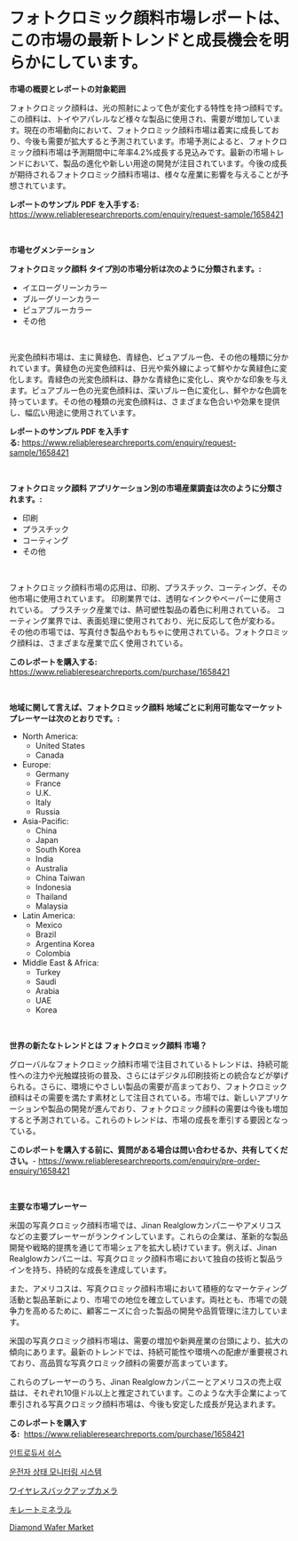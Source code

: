 <p><h1>フォトクロミック顔料市場レポートは、この市場の最新トレンドと成長機会を明らかにしています。</h1></p><p><strong>市場の概要とレポートの対象範囲</strong></p>
<p><p>フォトクロミック顔料は、光の照射によって色が変化する特性を持つ顔料です。この顔料は、トイやアパレルなど様々な製品に使用され、需要が増加しています。現在の市場動向において、フォトクロミック顔料市場は着実に成長しており、今後も需要が拡大すると予測されています。市場予測によると、フォトクロミック顔料市場は予測期間中に年率4.2%成長する見込みです。最新の市場トレンドにおいて、製品の進化や新しい用途の開発が注目されています。今後の成長が期待されるフォトクロミック顔料市場は、様々な産業に影響を与えることが予想されています。</p></p>
<p><strong>レポートのサンプル PDF を入手する:</strong> <a href="https://www.reliableresearchreports.com/enquiry/request-sample/1658421">https://www.reliableresearchreports.com/enquiry/request-sample/1658421</a></p>
<p>&nbsp;</p>
<p><strong>市場セグメンテーション</strong></p>
<p><strong>フォトクロミック顔料 タイプ別の市場分析は次のように分類されます。:</strong></p>
<p><ul><li>イエローグリーンカラー</li><li>ブルーグリーンカラー</li><li>ピュアブルーカラー</li><li>その他</li></ul></p>
<p>&nbsp;</p>
<p><p>光変色顔料市場は、主に黄緑色、青緑色、ピュアブルー色、その他の種類に分かれています。黄緑色の光変色顔料は、日光や紫外線によって鮮やかな黄緑色に変化します。青緑色の光変色顔料は、静かな青緑色に変化し、爽やかな印象を与えます。ピュアブルー色の光変色顔料は、深いブルー色に変化し、鮮やかな色調を持っています。その他の種類の光変色顔料は、さまざまな色合いや効果を提供し、幅広い用途に使用されています。</p></p>
<p><strong>レポートのサンプル PDF を入手する:</strong>&nbsp;<a href="https://www.reliableresearchreports.com/enquiry/request-sample/1658421">https://www.reliableresearchreports.com/enquiry/request-sample/1658421</a></p>
<p>&nbsp;</p>
<p><strong> フォトクロミック顔料 アプリケーション別の市場産業調査は次のように分類されます。:</strong></p>
<p><ul><li>印刷</li><li>プラスチック</li><li>コーティング</li><li>その他</li></ul></p>
<p>&nbsp;</p>
<p><p>フォトクロミック顔料市場の応用は、印刷、プラスチック、コーティング、その他市場に使用されています。 印刷業界では、透明なインクやペーパーに使用されている。 プラスチック産業では、熱可塑性製品の着色に利用されている。 コーティング業界では、表面処理に使用されており、光に反応して色が変わる。 その他の市場では、写真付き製品やおもちゃに使用されている。フォトクロミック顔料は、さまざまな産業で広く使用されている。</p></p>
<p><strong>このレポートを購入する:</strong>&nbsp; <a href="https://www.reliableresearchreports.com/purchase/1658421">https://www.reliableresearchreports.com/purchase/1658421</a></p>
<p>&nbsp;</p>
<p><strong>地域に関して言えば、フォトクロミック顔料 地域ごとに利用可能なマーケットプレーヤーは次のとおりです。:</strong></p>
<p><ul>
    <li>
        North America:
        <ul>
            <li>United States</li>
            <li>Canada</li>
        </ul>
    </li>
    <li>
        Europe:
        <ul>
            <li>Germany</li>
            <li>France</li>
            <li>U.K.</li>
            <li>Italy</li>
            <li>Russia</li>
        </ul>
    </li>
    <li>
        Asia-Pacific:
        <ul>
            <li>China</li>
            <li>Japan</li>
            <li>South Korea</li>
            <li>India</li>
            <li>Australia</li>
            <li>China Taiwan</li>
            <li>Indonesia</li>
            <li>Thailand</li>
            <li>Malaysia</li>
        </ul>
    </li>
    <li>
        Latin America:
        <ul>
            <li>Mexico</li>
            <li>Brazil</li>
            <li>Argentina Korea</li>
            <li>Colombia</li>
        </ul>
    </li>
    <li>
        Middle East & Africa:
        <ul>
            <li>Turkey</li>
            <li>Saudi</li>
            <li>Arabia</li>
            <li>UAE</li>
            <li>Korea</li>
        </ul>
    </li>
    </ul></p>
<p>&nbsp;</p>
<p><strong>世界の新たなトレンドとは フォトクロミック顔料 市場？</strong></p>
<p><p>グローバルなフォトクロミック顔料市場で注目されているトレンドは、持続可能性への注力や光触媒技術の普及、さらにはデジタル印刷技術との統合などが挙げられる。さらに、環境にやさしい製品の需要が高まっており、フォトクロミック顔料はその需要を満たす素材として注目されている。市場では、新しいアプリケーションや製品の開発が進んでおり、フォトクロミック顔料の需要は今後も増加すると予測されている。これらのトレンドは、市場の成長を牽引する要因となっている。</p></p>
<p><strong>このレポートを購入する前に、質問がある場合は問い合わせるか、共有してください。</strong>- <a href="https://www.reliableresearchreports.com/enquiry/pre-order-enquiry/1658421">https://www.reliableresearchreports.com/enquiry/pre-order-enquiry/1658421</a></p>
<p>&nbsp;</p>
<p><strong>主要な市場プレーヤー</strong></p>
<p><p>米国の写真クロミック顔料市場では、Jinan Realglowカンパニーやアメリコスなどの主要プレーヤーがランクインしています。これらの企業は、革新的な製品開発や戦略的提携を通じて市場シェアを拡大し続けています。例えば、Jinan Realglowカンパニーは、写真クロミック顔料市場において独自の技術と製品ラインを持ち、持続的な成長を達成しています。</p><p>また、アメリコスは、写真クロミック顔料市場において積極的なマーケティング活動と製品革新により、市場での地位を確立しています。両社とも、市場での競争力を高めるために、顧客ニーズに合った製品の開発や品質管理に注力しています。</p><p>米国の写真クロミック顔料市場は、需要の増加や新興産業の台頭により、拡大の傾向にあります。最新のトレンドでは、持続可能性や環境への配慮が重要視されており、高品質な写真クロミック顔料の需要が高まっています。</p><p>これらのプレーヤーのうち、Jinan Realglowカンパニーとアメリコスの売上収益は、それぞれ10億ドル以上と推定されています。このような大手企業によって牽引される写真クロミック顔料市場は、今後も安定した成長が見込まれます。</p></p>
<p><strong>このレポートを購入する:</strong>&nbsp;&nbsp;<a href="https://www.reliableresearchreports.com/purchase/1658421">https://www.reliableresearchreports.com/purchase/1658421</a></p>
<p><p><a href="https://medium.com/@marchall15/%EC%86%8C%EA%B0%9C-%EA%B0%9C%ED%8F%90%EC%A7%80-%EC%8B%9C%EC%9E%A5-%EA%B7%9C%EB%AA%A8-cagr-%ED%8A%B8%EB%A0%8C%EB%93%9C-2024-2030-d66a6cca3364">인트로듀서 쉬스</a></p><p><a href="https://medium.com/@ieremiapadurariu20221/%EC%9A%B4%EC%A0%84%EC%9E%90-%EC%83%81%ED%83%9C-%EB%AA%A8%EB%8B%88%ED%84%B0%EB%A7%81-%EC%8B%9C%EC%8A%A4%ED%85%9C-%EC%8B%9C%EC%9E%A5-%EC%A7%80%ED%91%9C-%ED%95%B4%EB%8F%85-%EC%8B%9C%EC%9E%A5-%EC%A0%90%EC%9C%A0%EC%9C%A8-%ED%8A%B8%EB%A0%8C%EB%93%9C-%EB%B0%8F-%EC%84%B1%EC%9E%A5-%ED%8C%A8%ED%84%B4-44b0a0ac39aa">운전자 상태 모니터링 시스템</a></p><p><a href="https://github.com/Calvi3ynJerde867/Market-Research-Report-List-1/blob/main/349610912272.md">ワイヤレスバックアップカメラ</a></p><p><a href="https://medium.com/@rylanaufman56456/%E3%82%AD%E3%83%AC%E3%83%BC%E3%83%88%E3%83%9F%E3%83%8D%E3%83%A9%E3%83%AB%E5%B8%82%E5%A0%B4%E3%81%AE%E5%88%86%E6%9E%90-%E3%82%B0%E3%83%AD%E3%83%BC%E3%83%90%E3%83%AB%E6%A5%AD%E7%95%8C%E3%81%AE%E8%A6%8B%E9%80%9A%E3%81%97%E3%81%A8%E4%BA%88%E6%B8%AC-2024%E5%B9%B4%E3%81%8B%E3%82%892031%E5%B9%B4%E3%81%BE%E3%81%A7-20e0a8613452">キレートミネラル</a></p><p><a href="https://github.com/Sherrillcrooksxa8i18ucf2m/Market-Research-Report-List-1/blob/main/diamond-wafer-market.md">Diamond Wafer Market</a></p></p>